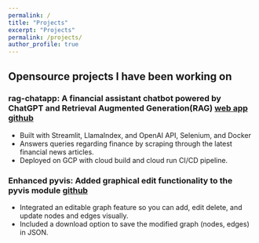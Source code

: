 ```yaml
---
permalink: /
title: "Projects"
excerpt: "Projects"
permalink: /projects/
author_profile: true
---
```


## Opensource projects I have been working on

### **rag-chatapp: A financial assistant chatbot powered by ChatGPT and Retrieval Augmented Generation(RAG)** [web app](https://rag-chatapp-sbeilyjgrq-uc.a.run.app/) [github](https://github.com/azizHakim/rag-chatapp)

- Built with Streamlit, LlamaIndex, and OpenAI API, Selenium, and Docker
- Answers queries regarding finance by scraping through the latest financial news articles.
- Deployed on GCP with cloud build and cloud run CI/CD pipeline.



### **Enhanced pyvis: Added graphical edit functionality to the pyvis module** [github](https://github.com/azizHakim/pyvis)

- Integrated an editable graph feature so you can add, edit delete, and update nodes and edges visually. 
- Included a download option to save the modified graph (nodes, edges) in JSON. 


